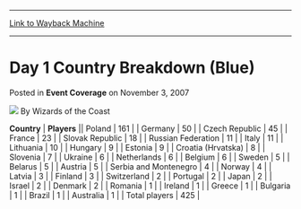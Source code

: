 
---
[Link to Wayback Machine](https://web.archive.org/web/20220526120214/https://magic.wizards.com/en/articles/archive/event-coverage/day-1-country-breakdown-blue-2007-11-03)

[_metadata_:author]:- "Wizards of the Coast"
[_metadata_:description]:- "CountryPlayersPoland161Germany50Czech Republic45France23Slovak Republic18Russian Federation11Italy11Lithuania10Hungary9Estonia9Croatia (Hrvatska)8Slovenia7Ukraine6Netherlands6Belgium6Sweden5Belarus5Austria5Serbia and Montenegro4Norway4Latvia3Finland3Switzerland2Portugal2Japan2Israel2Denmark2Romania1Ireland1Greece1Bulgaria1Brazil1Australia1Total players425"
[_metadata_:generator]:- "Drupal 7 (http://drupal.org)"
[_metadata_:node]:- "548466"
[_metadata_:publish_date]:- "2007-11-03"
[_metadata_:source]:- "div-main-content"
[_metadata_:title]:- "Day 1 Country Breakdown (Blue)"
[_metadata_:wayback_capture_timestamp]:- "2022-05-26 12:02:14"
[_metadata_:wayback_raw_url]:- "https://web.archive.org/web/20220526120214id_/https://magic.wizards.com/en/articles/archive/event-coverage/day-1-country-breakdown-blue-2007-11-03"
[_metadata_:wayback_url]:- "https://magic.wizards.com/en/articles/archive/event-coverage/day-1-country-breakdown-blue-2007-11-03"
---


Day 1 Country Breakdown (Blue)
==============================



 Posted in **Event Coverage**
 on November 3, 2007 






![](https://media.magic.wizards.com/styles/auth_small/public/images/person/wizards_author.jpg)
By Wizards of the Coast













 **Country** | **Players** || Poland | 161 |
| Germany | 50 |
| Czech Republic | 45 |
| France | 23 |
| Slovak Republic | 18 |
| Russian Federation | 11 |
| Italy | 11 |
| Lithuania | 10 |
| Hungary | 9 |
| Estonia | 9 |
| Croatia (Hrvatska) | 8 |
| Slovenia | 7 |
| Ukraine | 6 |
| Netherlands | 6 |
| Belgium | 6 |
| Sweden | 5 |
| Belarus | 5 |
| Austria | 5 |
| Serbia and Montenegro | 4 |
| Norway | 4 |
| Latvia | 3 |
| Finland | 3 |
| Switzerland | 2 |
| Portugal | 2 |
| Japan | 2 |
| Israel | 2 |
| Denmark | 2 |
| Romania | 1 |
| Ireland | 1 |
| Greece | 1 |
| Bulgaria | 1 |
| Brazil | 1 |
| Australia | 1 |
| Total players | 425 |







